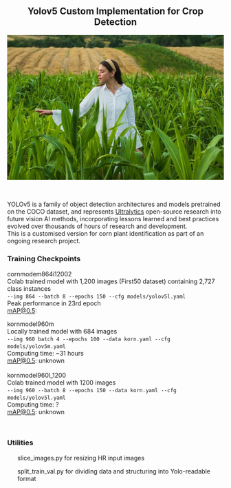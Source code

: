 ## <div align="center">Yolov5 Custom Implementation for Crop Detection</div>

<div align="center">
<p>
   <a align="left" href="https://ultralytics.com/yolov5" target="_blank">
   <img width="850" src="korn.jpg"></a>
</p>
<br>

</div>

<p>
YOLOv5 is a family of object detection architectures and models pretrained on the COCO dataset, and represents <a href="https://ultralytics.com">Ultralytics</a>
 open-source research into future vision AI methods, incorporating lessons learned and best practices evolved over thousands of hours of research and development.<br>
   This is a customised version for corn plant identification as part of an ongoing research project.
</p>


### Training Checkpoints

<p>

   
   
cornmodem864i12002<br>
Colab trained model with 1,200 images (First50 dataset) containing 2,727 class instances<br>
```--img 864 --batch 8 --epochs 150 --cfg models/yolov5l.yaml```<br>
Peak performance in 23rd epoch<br>
mAP@0.5:
  
kornmodel960m<br>
Locally trained model with 684 images<br>
```--img 960 batch 4 --epochs 100 --data korn.yaml --cfg models/yolov5m.yaml```
<br>
Computing time: ~31 hours<br>
mAP@0.5: unknown
<br><br>
kornmodel960l_1200<br>
Colab trained model with 1200 images<br>
```--img 960 --batch 8 --epochs 150 --data korn.yaml --cfg models/yolov5l.yaml```
<br>
Computing time: ?<br>
mAP@0.5: unknown
<br>
</p>


<br>

### Utilities

<ul>slice_images.py for resizing HR input images</ul>
<ul>split_train_val.py for dividing data and structuring into Yolo-readable format</ul>



